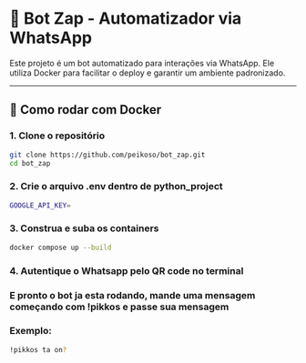 # 🤖 Bot Zap - Automatizador via WhatsApp

Este projeto é um bot automatizado para interações via WhatsApp. Ele utiliza Docker para facilitar o deploy e garantir um ambiente padronizado.

---

## 🚀 Como rodar com Docker

### 1. Clone o repositório

```bash
git clone https://github.com/peikoso/bot_zap.git
cd bot_zap
````

### 2. Crie o arquivo .env dentro de python_project
```bash
GOOGLE_API_KEY=
````

###  3. Construa e suba os containers
```bash
docker compose up --build
````

### 4. Autentique o Whatsapp pelo QR code no terminal

### E pronto o bot ja esta rodando, mande uma mensagem começando com !pikkos e passe sua mensagem
### Exemplo:
```bash
!pikkos ta on?
````
